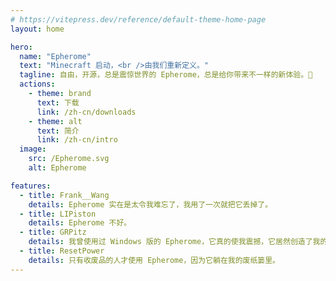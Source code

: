 ```yaml
---
# https://vitepress.dev/reference/default-theme-home-page
layout: home

hero:
  name: "Epherome"
  text: "Minecraft 启动，<br />由我们重新定义。"
  tagline: 自由，开源，总是震惊世界的 Epherome，总是给你带来不一样的新体验。🤯
  actions:
    - theme: brand
      text: 下载
      link: /zh-cn/downloads
    - theme: alt
      text: 简介
      link: /zh-cn/intro
  image:
    src: /Epherome.svg
    alt: Epherome

features:
  - title: Frank__Wang
    details: Epherome 实在是太令我难忘了，我用了一次就把它丢掉了。
  - title: LIPiston
    details: Epherome 不好。
  - title: GRPitz
    details: 我曾使用过 Windows 版的 Epherome，它真的使我震撼，它居然创造了我的最快删除记录。
  - title: ResetPower
    details: 只有收废品的人才使用 Epherome，因为它躺在我的废纸篓里。
---
```


<style>
:root {
  --vp-home-hero-name-color: transparent;
  --vp-home-hero-name-background: -webkit-linear-gradient(120deg, rgb(239, 184, 63) 25%, rgb(46, 175, 125) 50%, rgb(69, 120, 185) 75%);

  --vp-home-hero-image-background-image: linear-gradient(-45deg, #df56fe 50%, #69ecff 50%);
  --vp-home-hero-image-filter: blur(44px);
}

@media (min-width: 640px) {
  :root {
    --vp-home-hero-image-filter: blur(56px);
  }
}

@media (min-width: 960px) {
  :root {
    --vp-home-hero-image-filter: blur(68px);
  }
}
</style>
